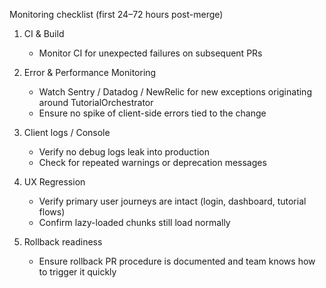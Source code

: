 Monitoring checklist (first 24–72 hours post-merge)

1) CI & Build
   - Monitor CI for unexpected failures on subsequent PRs

2) Error & Performance Monitoring
   - Watch Sentry / Datadog / NewRelic for new exceptions originating around TutorialOrchestrator
   - Ensure no spike of client-side errors tied to the change

3) Client logs / Console
   - Verify no debug logs leak into production
   - Check for repeated warnings or deprecation messages

4) UX Regression
   - Verify primary user journeys are intact (login, dashboard, tutorial flows)
   - Confirm lazy-loaded chunks still load normally

5) Rollback readiness
   - Ensure rollback PR procedure is documented and team knows how to trigger it quickly